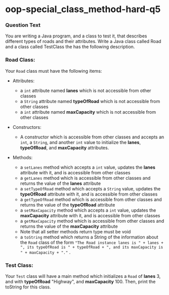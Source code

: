 # oop-special_class_method-hard-q5

### Question Text

You are writing a Java program, and a class to test it, that describes different types of roads and their attributes. 
Write a Java class called Road and a class called TestClass the has the following description.

### Road Class:

Your `Road` class must have the following items:

- Attributes:
    - a `int` attribute named **lanes** which is not accessible from other classes
    - a `String` attribute named **typeOfRoad** which is not accessible from other classes
    - a `int` attribute named **maxCapacity** which is not accessible from other classes

- Constructors:
    - A constructor which is accessible from other classes and accepts an `int`, a `String`, and
      another `int` value to initialize the **lanes**, **typeOfRoad**, and **maxCapacity** attributes.

- Methods:
    - a `setLanes` method which accepts a `int` value, updates the **lanes** attribute with it, and is accessible from
      other classes
    - a `getLanes` method which is accessible from other classes and returns the value of the **lanes** attribute
    - a `setTypeOfRoad` method which accepts a `String` value, updates the **typeOfRoad** attribute with it, and is
      accessible from other classes
    - a `getTypeOfRoad` method which is accessible from other classes and returns the value of the **typeOfRoad**
      attribute
    - a `setMaxCapacity` method which accepts a `int` value, updates the **maxCapacity** attribute with it, and is
      accessible from other classes
    - a `getMaxCapacity` method which is accessible from other classes and returns the value of the **maxCapacity**
      attribute
    - Note that all setter methods return type must be void
    - a `toString` method which returns a String of the information about the `Road` class of the form
      `"The Road instance lanes is " + lanes + ", its typeOfRoad is " + typeOfRoad + ", and its maxCapacity is " + maxCapacity + "."`
      .

### Test Class:

Your `Test` class will have a main method which initializes a `Road` of **lanes** 3,  and with **typeOfRoad** "Highway",
and **maxCapacity** 100. Then, print the toString for this class.